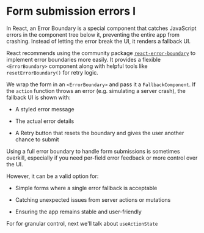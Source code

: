 Form submission errors I
========================

In React, an Error Boundary is a special component that catches JavaScript errors in the component tree below it, preventing the entire app from crashing. Instead of letting the error break the UI, it renders a fallback UI.

React recommends using the community package [`react-error-boundary`](https://github.com/bvaughn/react-error-boundary) to implement error boundaries more easily. It provides a flexible `<ErrorBoundary>` component along with helpful tools like `resetErrorBoundary()` for retry logic.

We wrap the form in an `<ErrorBoundary>` and pass it a `FallbackComponent`. If the `action` function throws an error (e.g. simulating a server crash), the fallback UI is shown with:

*   A styled error message
    
*   The actual error details
    
*   A Retry button that resets the boundary and gives the user another chance to submit
    

Using a full error boundary to handle form submissions is sometimes overkill, especially if you need per-field error feedback or more control over the UI.

However, it can be a valid option for:

*   Simple forms where a single error fallback is acceptable
    
*   Catching unexpected issues from server actions or mutations
    
*   Ensuring the app remains stable and user-friendly
    

For for granular control, next we'll talk about `useActionState`